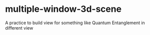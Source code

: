 # multiple-window-3d-scene
A practice to build view for something like Quantum Entanglement in different view
